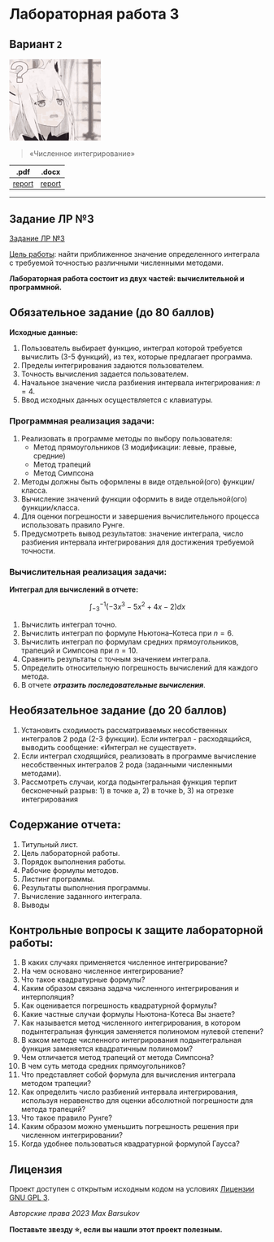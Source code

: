 # Лабораторная работа 3

## Вариант `2`

<img alt="question" src="https://github.com/maxbarsukov/itmo/blob/master/.docs/question.gif" height="160">

> «Численное интегрирование»

|.pdf|.docx|
|-|-|
| [report](./docs/report.pdf) | [report](./docs/report.docx) |

---

## Задание ЛР №3

<u>[Задание ЛР №3](../../задания/Задание%20ЛР№3.pdf)</u>

<u>Цель работы</u>: найти приближенное значение определенного интеграла с требуемой точностью различными численными методами.

**Лабораторная работа состоит из двух частей: вычислительной и программной.**

## Обязательное задание (до 80 баллов)

**Исходные данные:**

1. Пользователь выбирает функцию, интеграл которой требуется вычислить (3-5
функций), из тех, которые предлагает программа.
2. Пределы интегрирования задаются пользователем.
3. Точность вычисления задается пользователем.
4. Начальное значение числа разбиения интервала интегрирования: $n = 4$.
5. Ввод исходных данных осуществляется с клавиатуры.

### Программная реализация задачи:

1. Реализовать в программе методы по выбору пользователя:
   - Метод прямоугольников (3 модификации: левые, правые, средние)
   - Метод трапеций
   - Метод Симпсона
2. Методы должны быть оформлены в виде отдельной(ого) функции/класса.
3. Вычисление значений функции оформить в виде отдельной(ого) функции/класса.
4. Для оценки погрешности и завершения вычислительного процесса использовать правило Рунге.
5. Предусмотреть вывод результатов: значение интеграла, число разбиения интервала интегрирования для достижения требуемой точности.


### Вычислительная реализация задачи:

**Интеграл для вычислений в отчете:**

$$\int_{-3}^{-1} (-3x^3 - 5x^2 + 4x - 2) dx$$

1. Вычислить интеграл точно.
2. Вычислить интеграл по формуле Ньютона–Котеса при $n = 6$.
3. Вычислить интеграл по формулам средних прямоугольников, трапеций и Симпсона при $n = 10$.
4. Сравнить результаты с точным значением интеграла.
5. Определить относительную погрешность вычислений для каждого метода.
6. В отчете ***отразить последовательные вычисления***.

## Необязательное задание (до 20 баллов)

1. Установить сходимость рассматриваемых несобственных интегралов 2 рода (2-3 функции). Если интеграл - расходящийся, выводить сообщение: «Интеграл не существует».
2. Если интеграл сходящийся, реализовать в программе вычисление несобственных интегралов 2 рода (заданными численными методами).
3. Рассмотреть случаи, когда подынтегральная функция терпит бесконечный разрыв: 1) в точке a, 2) в точке b, 3) на отрезке интегрирования 

## Содержание отчета:

1. Титульный лист.
2. Цель лабораторной работы.
3. Порядок выполнения работы.
4. Рабочие формулы методов.
5. Листинг программы.
6. Результаты выполнения программы.
7. Вычисление заданного интеграла.
8. Выводы

## Контрольные вопросы к защите лабораторной работы:

1. В каких случаях применяется численное интегрирование?
2. На чем основано численное интегрирование?
3. Что такое квадратурные формулы?
4. Каким образом связана задача численного интегрирования и интерполяция?
5. Как оценивается погрешность квадратурной формулы?
6. Какие частные случаи формулы Ньютона-Котеса Вы знаете?
7. Как называется метод численного интегрирования, в котором подынтегральная функция заменяется полиномом нулевой степени?
8. В каком методе численного интегрирования подынтегральная функция заменяется квадратичным полиномом?
9. Чем отличается метод трапеций от метода Симпсона?
10. В чем суть метода средних прямоугольников?
11. Что представляет собой формула для вычисления интеграла методом
трапеции?
12. Как определить число разбиений интервала интегрирования, используя неравенство для оценки абсолютной погрешности для метода трапеций?
13. Что такое правило Рунге?
14. Каким образом можно уменьшить погрешность решения при численном интегрировании?
15. Когда удобнее пользоваться квадратурной формулой Гаусса?

## Лицензия <a name="license"></a>

Проект доступен с открытым исходным кодом на условиях [Лицензии GNU GPL 3](https://opensource.org/license/gpl-3-0/).

*Авторские права 2023 Max Barsukov*

**Поставьте звезду :star:, если вы нашли этот проект полезным.**

